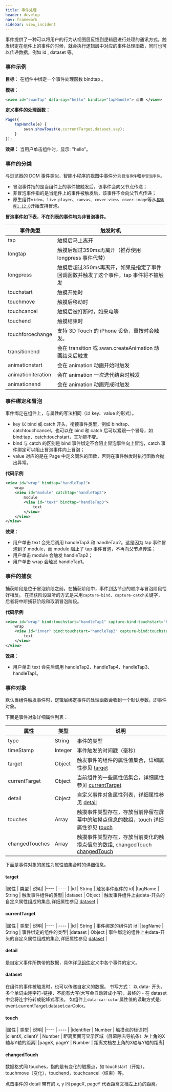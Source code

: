 ```yaml
---
title: 事件处理
header: develop
nav: framework
sidebar: view_incident
---
```


事件提供了一种可以将用户的行为从视图层反馈到逻辑层进行处理的通讯方式。触发绑定在组件上的事件的时候，就会执行逻辑层中对应的事件处理函数，同时也可以传递数据，例如 id ,  dataset 等。

### 事件示例

**目标**：
在组件中绑定一个事件处理函数 bindtap 。

**模板**：
```xml
<view id="swanTap" data-say="hello" bindtap="tapHandle"> 点击 </view>
```

**定义事件的处理函数：**
```js
Page({
    tapHandle(e) {
        swan.showToast(e.currentTarget.dataset.say);
    }
});
```
**效果：**
当用户单击组件时，显示: "hello"。

### 事件的分类
与浏览器的 DOM 事件类似，智能小程序的视图中事件分为`冒泡事件`和`非冒泡事件`。
* 冒泡事件指的是当组件上的事件被触发后，该事件会向父节点传递；
* 非冒泡事件指的是当组件上的事件被触发后，该事件不会向父节点传递；
* 原生组件`video`、`live-player`、`canvas`、`cover-view`、`cover-image`等从[`基础库1.12.0`](https://smartprogram.baidu.com/docs/develop/swan/compatibility/)开始支持冒泡。

**冒泡事件如下表，不在列表的事件均为非冒泡事件。**

|事件类型 |触发时机 |
|---- | ---- |
|tap | 触摸后马上离开  |
|longtap | 触摸后超过350ms再离开（推荐使用 longpress 事件代替）  |
|longpress | 触摸后超过350ms再离开，如果是指定了事件回调函数并触发了这个事件，tap 事件将不被触发  |
|touchstart  |  触摸开始时    |
|touchmove  |   触摸后移动时 |
|touchcancel  | 触摸后被打断时，如来电等  |
|touchend  |    触摸结束时|
|touchforcechange|支持 3D Touch 的 iPhone 设备，重按时会触发。|
|transitionend  | 会在 transition 或 swan.createAnimation 动画结束后触发 |
|animationstart  | 会在 animation 动画开始时触发 |
|animationiteration  | 会在 animation 一次迭代结束时触发   |
|animationend  |  会在 animation 动画完成时触发 |

### 事件绑定和冒泡
事件绑定在组件上，与属性的写法相同（以 key、value 的形式）。

- key 以 bind 或 catch 开头，衔接事件类型，例如 bindtap、catchtouchcancel。也可以在 bind 和 catch 后可以紧跟一个冒号，如 bind:tap、catch:touchstart，其功能不变。
- bind 与 catch 的区别是 bind 事件绑定不会阻止冒泡事件向上冒泡，catch 事件绑定可以阻止冒泡事件向上冒泡；
- value 对应的是在 Page 中定义同名的函数，否则在事件触发时执行函数会抛出异常。

**代码示例**
```xml
<view id="wrap" bindtap="handleTap1">
    wrap
    <view id="module" catchtap="handleTap2">
        module
        <view id="text" bindtap="handleTap3">
            text
        </view>
    </view>
</view>
```

**效果**：
* 用户单击 text 会先后调用 handleTap3 和 handleTap2。这是因为 tap 事件冒泡到了 module，而 module 阻止了 tap 事件冒泡，不再向父节点传递；
* 用户单击 module 会触发 handleTap2；
* 用户单击 wrap 会触发 handleTap1。

### 事件的捕获

捕获阶段是位于冒泡阶段之前，在捕获阶段中，事件到达节点的顺序与冒泡阶段恰好相反。
在捕获阶段监听的方式是采用`capture-bind`、`capture-catch`关键字，后者将中断捕获阶段和取消冒泡阶段。

**代码示例**
```xml
<view id="wrap" bind:touchstart="handleTap1" capture-bind:touchstart="handleTap2">
    wrap
    <view id="inner" bind:touchstart="handleTap3" capture-bind:touchstart="handleTap4">
        text
    </view>
</view>
```
**效果**：
- 用户单击 text 会先后调用 handleTap2、handleTap4、handleTap3、handleTap1。

### 事件对象

默认当组件触发事件时，逻辑层绑定事件的处理函数会收到一个默认参数，即事件对象。

下面是事件对象详细属性列表：

|属性 | 类型  |  说明|
|---- | ---- |---- |
|type  |  String | 事件的类型|
|timeStamp |  Integer | 事件触发的时间戳（毫秒）|
|target | Object | 触发事件的组件的属性值集合，详细属性参见 [target](./#target) |
|currentTarget |  Object | 当前组件的一些属性值集合，详细属性参见 [currentTarget](./#currentTarget) |
|detail | Object | 自定义事件对象属性列表，详细属性参见 [detail](./#detail)|
|touches |  Array   | 触摸事件类型存在，存放当前停留在屏幕中的触摸点信息的数组，touch 详细属性参见 [touch](./#touch) |
|changedTouches |  Array   | 触摸事件类型存在，存放当前变化的触摸点信息的数组, changedTouch [changedTouch](./#changedTouch)  |

下面是事件对象的属性为属性值集合时的详细信息。
#### target

|属性 | 类型  |  说明|
|---- | ---- |
|id | String | 触发事件组件的 id|
|tagName | String | 触发事件组件的类型|
|dataset | Object | 触发事件组件上由data-开头的自定义属性组成的集合,详细属性参见 [dataset](./#dataset) |

#### currentTarget

|属性 | 类型  |  说明|
|---- | ---- |
|id | String | 事件绑定的组件的 id|
|tagName | String | 事件绑定的组件的类型|
|dataset | Object | 事件绑定的组件上由data-开头的自定义属性组成的集合,详细属性参见 [dataset](./#dataset) |

#### detail
是自定义事件所携带的数据，具体详见[组件](https://smartprogram.baidu.com/docs/develop/component/componetlist/)定义中各个事件的定义。

#### dataset
在组件的事件被触发时，也可以传递自定义的数据。
书写方式： 以 data- 开头，多个单词由连字符-链接，不能有大写(大写会自动转成小写)，最终的 - 在 dataset 中会将连字符转成驼峰式写法。
如组件上`data-car-color`属性值的读取方式是: event.currentTarget.dataset.carColor。

#### touch
|属性 | 类型  |  说明|
|---- | ---- |
|identifier | Number | 触摸点的标识符|
|clientX, clientY  |  Number | 距离页面可显示区域（屏幕除去导航条）左上角的X轴与Y轴的距离|
|pageX, pageY |   Number | 距离文档左上角的X轴与Y轴的距离|

#### changedTouch
数据格式同 touches，指的是有变化的触摸点，如 touchstart（开始），touchmove（变化），touchend，touchcancel（结束）等。

点击事件的 detail 带有的 x, y 同 pageX, pageY 代表距离文档左上角的距离。
